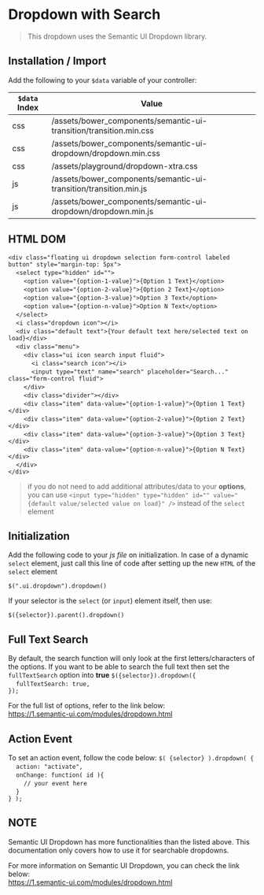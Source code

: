 # Dropdown with Search

> This dropdown uses the Semantic UI Dropdown library.

## Installation / Import
Add the following to your `$data` variable of your controller:

`$data` Index | Value
-----|-----
css | /assets/bower_components/semantic-ui-transition/transition.min.css
css | /assets/bower_components/semantic-ui-dropdown/dropdown.min.css
css | /assets/playground/dropdown-xtra.css
js | /assets/bower_components/semantic-ui-transition/transition.min.js
js | /assets/bower_components/semantic-ui-dropdown/dropdown.min.js

## HTML DOM
`<div class="floating ui dropdown selection form-control labeled button" style="margin-top: 5px">`<br />
&nbsp;&nbsp;&nbsp;&nbsp;`<select type="hidden" id="">`<br />
&nbsp;&nbsp;&nbsp;&nbsp;&nbsp;&nbsp;&nbsp;&nbsp;`<option value="{option-1-value}">{Option 1 Text}</option>`<br />
&nbsp;&nbsp;&nbsp;&nbsp;&nbsp;&nbsp;&nbsp;&nbsp;`<option value="{option-2-value}">{Option 2 Text}</option>`<br />
&nbsp;&nbsp;&nbsp;&nbsp;&nbsp;&nbsp;&nbsp;&nbsp;`<option value="{option-3-value}">Option 3 Text</option>`<br />
&nbsp;&nbsp;&nbsp;&nbsp;&nbsp;&nbsp;&nbsp;&nbsp;`<option value="{option-n-value}">Option N Text</option>`<br />
&nbsp;&nbsp;&nbsp;&nbsp;`</select>`<br />
&nbsp;&nbsp;&nbsp;&nbsp;`<i class="dropdown icon"></i>`<br />
&nbsp;&nbsp;&nbsp;&nbsp;`<div class="default text">{Your default text here/selected text on load}</div>`<br />
&nbsp;&nbsp;&nbsp;&nbsp;`<div class="menu">`<br />
&nbsp;&nbsp;&nbsp;&nbsp;&nbsp;&nbsp;&nbsp;&nbsp;`<div class="ui icon search input fluid">`<br />
&nbsp;&nbsp;&nbsp;&nbsp;&nbsp;&nbsp;&nbsp;&nbsp;&nbsp;&nbsp;&nbsp;&nbsp;`<i class="search icon"></i>`<br />
&nbsp;&nbsp;&nbsp;&nbsp;&nbsp;&nbsp;&nbsp;&nbsp;&nbsp;&nbsp;&nbsp;&nbsp;`<input type="text" name="search" placeholder="Search..." class="form-control fluid">`<br />
&nbsp;&nbsp;&nbsp;&nbsp;&nbsp;&nbsp;&nbsp;&nbsp;`</div>`<br />
&nbsp;&nbsp;&nbsp;&nbsp;&nbsp;&nbsp;&nbsp;&nbsp;`<div class="divider"></div>`<br />
&nbsp;&nbsp;&nbsp;&nbsp;&nbsp;&nbsp;&nbsp;&nbsp;`<div class="item" data-value="{option-1-value}">{Option 1 Text}</div>`<br />
&nbsp;&nbsp;&nbsp;&nbsp;&nbsp;&nbsp;&nbsp;&nbsp;`<div class="item" data-value="{option-2-value}">{Option 2 Text}</div>`<br />
&nbsp;&nbsp;&nbsp;&nbsp;&nbsp;&nbsp;&nbsp;&nbsp;`<div class="item" data-value="{option-3-value}">{Option 3 Text}</div>`<br />
&nbsp;&nbsp;&nbsp;&nbsp;&nbsp;&nbsp;&nbsp;&nbsp;`<div class="item" data-value="{option-n-value}">{Option N Text}</div>`<br />
&nbsp;&nbsp;&nbsp;&nbsp;`</div>`<br />
`</div>`<br />

> if you do not need to add additional attributes/data to your **options**, you can use `<input type="hidden" type="hidden" id="" value="{default value/selected value on load}" />` instead of the `select` element

## Initialization
Add the following code to your *js file* on initialization. In case of a dynamic `select` element, just call this line of code after setting up the new `HTML` of the `select` element<br />

`$(".ui.dropdown").dropdown()`<br />

If your selector is the `select` (or `input`) element itself, then use:<br />

`$({selector}).parent().dropdown()`

## Full Text Search
By default, the search function will only look at the first letters/characters of the options. If you want to be able to search the full text then set the `fullTextSearch` option into **true**
`$({selector}).dropdown({`<br />
&nbsp;&nbsp;&nbsp;&nbsp;`fullTextSearch: true,`<br />
`});`<br />

For the full list of options, refer to the link below:<br />
https://1.semantic-ui.com/modules/dropdown.html

## Action Event
To set an action event, follow the code below:
`$( {selector} ).dropdown( {`<br />
&nbsp;&nbsp;&nbsp;&nbsp;`action: "activate",`<br />
&nbsp;&nbsp;&nbsp;&nbsp;`onChange: function( id ){`<br />
&nbsp;&nbsp;&nbsp;&nbsp;&nbsp;&nbsp;&nbsp;&nbsp;`// your event here`<br />
&nbsp;&nbsp;&nbsp;&nbsp;`}`<br />
`} );`

## NOTE
Semantic UI Dropdown has more functionalities than the listed above. This documentation only covers how to use it for searchable dropdowns.

For more information on Semantic UI Dropdown, you can check the link below:<br />
https://1.semantic-ui.com/modules/dropdown.html
